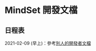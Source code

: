 # MindSet 開發文檔

## 日程表

2021-02-09 (早上)：參考[別人的開發者文檔](https://docs.moodle.org/all/zh/index.php?title=%E5%BC%80%E5%8F%91%E8%80%85%E6%96%87%E6%A1%A3&variant=zh-tw)

